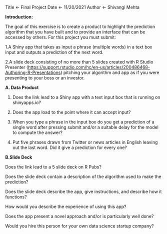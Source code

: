 Title <- Final Project
Date <- 11/20/2021
Author <- Shivangi Mehta

**Introduction:**

The goal of this exercise is to create a product to highlight the prediction algorithm that you have built and to provide an interface that can be accessed by others. For this project you must submit:

1.A Shiny app that takes as input a phrase (multiple words) in a text box input and outputs a prediction of the next word.

2.A slide deck consisting of no more than 5 slides created with R Studio Presenter (https://support.rstudio.com/hc/en-us/articles/200486468-Authoring-R-Presentations) pitching your algorithm and app as if you were presenting to your boss or an investor.


**A. Data Product**

1. Does the link lead to a Shiny app with a text input box that is running on shinyapps.io?

2. Does the app load to the point where it can accept input?

3. When you type a phrase in the input box do you get a prediction of a single word after pressing submit and/or a suitable delay for the model to compute the answer?

4. Put five phrases drawn from Twitter or news articles in English leaving out the last word. Did it give a prediction for every one?

**B.Slide Deck**

Does the link lead to a 5 slide deck on R Pubs?

Does the slide deck contain a description of the algorithm used to make the prediction?

Does the slide deck describe the app, give instructions, and describe how it functions?

How would you describe the experience of using this app?

Does the app present a novel approach and/or is particularly well done?

Would you hire this person for your own data science startup company?
